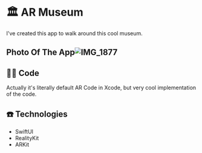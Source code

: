 # 🏛 AR Museum 
I've created this app to walk around this cool museum.

## Photo Of The App![IMG_1877](https://user-images.githubusercontent.com/87831502/169338406-fa3b5099-6b36-4a0e-9332-6a223cbe345c.jpg)

## 👨‍💻 Code
Actually it's literally default AR Code in Xcode, but very cool implementation of the code.

## ☎️ Technologies
- SwiftUI
- RealityKit
- ARKit
